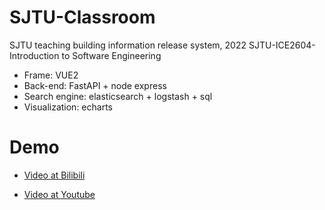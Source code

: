 # SJTU-Classroom
SJTU teaching building information release system, 2022 SJTU-ICE2604-Introduction to Software Engineering
* Frame: VUE2 
* Back-end: FastAPI + node express 
* Search engine: elasticsearch + logstash + sql 
* Visualization: echarts
  
# Demo
* [Video at Bilibili](
https://www.bilibili.com/video/BV1mM411M7df/?spm_id_from=333.999.0.0)

* [Video at Youtube](https://www.youtube.com/watch?v=pNrMs52p5gM)

